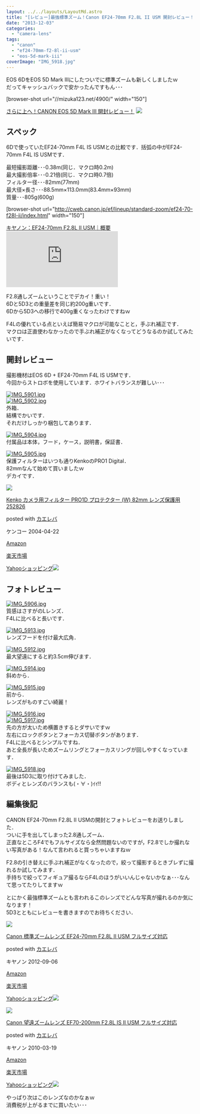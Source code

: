 ```yaml
---
layout: ../../layouts/LayoutMd.astro
title: "[レビュー]最強標準ズーム！Canon EF24-70mm F2.8L II USM 開封レビュー！"
date: "2013-12-03"
categories: 
  - "camera-lens"
tags: 
  - "canon"
  - "ef24-70mm-f2-8l-ii-usm"
  - "eos-5d-mark-iii"
coverImage: "IMG_5918.jpg"
---
```


EOS 6DをEOS 5D Mark IIIにしたついでに標準ズームも新しくしましたｗ  
だってキャッシュバックで安かったんですもん･･･

\[browser-shot url="//mizuka123.net/4900/" width="150"\]

[さらに上へ！CANON EOS 5D Mark III 開封レビュー！](//mizuka123.net/4900/) [![](http://b.hatena.ne.jp/entry/image///mizuka123.net/4900/)](http://b.hatena.ne.jp/entry///mizuka123.net/4900/)

## スペック

6Dで使っていたEF24-70mm F4L IS USMとの比較です．括弧の中がEF24-70mm F4L IS USMです．

最短撮影距離･･･0.38m(同じ．マクロ時0.2m)  
最大撮影倍率･･･0.21倍(同じ．マクロ時0.7倍)  
フィルター径･･･82mm(77mm)  
最大径×長さ･･･88.5mm×113.0mm(83.4mm×93mm)  
質量･･･805g(600g)

\[browser-shot url="http://cweb.canon.jp/ef/lineup/standard-zoom/ef24-70-f28l-ii/index.html" width="150"\]

[キヤノン：EF24-70mm F2.8L II USM｜概要](http://cweb.canon.jp/ef/lineup/standard-zoom/ef24-70-f28l-ii/index.html) [![](http://b.hatena.ne.jp/entry/image/http://cweb.canon.jp/ef/lineup/standard-zoom/ef24-70-f28l-ii/index.html)](http://b.hatena.ne.jp/entry/http://cweb.canon.jp/ef/lineup/standard-zoom/ef24-70-f28l-ii/index.html)

F2.8通しズームということでデカイ！重い！  
6Dと5D3との重量差を同じ約200g重いです．  
6Dから5D3への移行で400g重くなったわけですねｗ

F4Lの優れている点といえば簡易マクロが可能なことと，手ぶれ補正です．  
マクロは正直使わなかったので手ぶれ補正がなくなってどうなるのか試してみたいです．

## 開封レビュー

撮影機材はEOS 6D + EF24-70mm F4L IS USMです．  
今回からストロボを使用しています．ホワイトバランスが難しい･･･

[![IMG_5901.jpg](images/11186567995_134dccd924_b.jpg)](http://www.flickr.com/photos/67522130@N08/11186567995/ "IMG_5901.jpg")  
[![IMG_5902.jpg](images/11186570545_d41453a515_b.jpg)](http://www.flickr.com/photos/67522130@N08/11186570545/ "IMG_5902.jpg")  
外箱．  
結構でかいです．  
それだけしっかり梱包してあります．

[![IMG_5904.jpg](images/11186572295_c93bd464eb_b.jpg)](http://www.flickr.com/photos/67522130@N08/11186572295/ "IMG_5904.jpg")  
付属品は本体，フード，ケース，説明書，保証書．

[![IMG_5905.jpg](images/11186619926_0474167100_b.jpg)](http://www.flickr.com/photos/67522130@N08/11186619926/ "IMG_5905.jpg")  
保護フィルターはいつも通りKenkoのPRO1 Digital．  
82mmなんて始めて買いましたｗ  
デカイです．

[![](images/31qmCcY86uL._SL160_.jpg)](https://www.amazon.co.jp/exec/obidos/ASIN/B000PJ3OU4/mizuka123-22/ref=nosim/)

[Kenko カメラ用フィルター PRO1D プロテクター (W) 82mm レンズ保護用 252826](https://www.amazon.co.jp/exec/obidos/ASIN/B000PJ3OU4/mizuka123-22/ref=nosim/)

posted with [カエレバ](http://kaereba.com)

ケンコー 2004-04-22

[Amazon](http://www.amazon.co.jp/gp/search?keywords=PRO1D&__mk_ja_JP=%83J%83%5E%83J%83i&tag=mizuka123-22 "アマゾン")

[楽天市場](http://hb.afl.rakuten.co.jp/hgc/032b53ee.4b34c5ee.0f4a541e.f440145e/?pc=http%3A%2F%2Fsearch.rakuten.co.jp%2Fsearch%2Fmall%2FPRO1D%2F-%2Ff.1-p.1-s.1-sf.0-st.A-v.2%3Fx%3D0%26scid%3Daf_ich_link_urltxt%26m%3Dhttp%3A%2F%2Fm.rakuten.co.jp%2F "楽天市場")

[Yahooショッピング![](//ad.jp.ap.valuecommerce.com/servlet/gifbanner?sid=3066752&pid=881990642)](//ck.jp.ap.valuecommerce.com/servlet/referral?sid=3066752&pid=881990642&vc_url=http%3A%2F%2Fshopping.search.yahoo.co.jp%2Fsearch%3FuIv%3Don%26ei%3DUTF-8%26tab_ex%3Dcommerce%26slider%3D0%26va%3DPRO1D "Yahooショッピング")

## フォトレビュー

[![IMG_5906.jpg](images/11186576415_cab53a848d_b.jpg)](http://www.flickr.com/photos/67522130@N08/11186576415/ "IMG_5906.jpg")  
質感はさすがのLレンズ．  
F4Lに比べると長いです．

[![IMG_5913.jpg](images/11186626866_b7c2e39ef8_b.jpg)](http://www.flickr.com/photos/67522130@N08/11186626866/ "IMG_5913.jpg")  
レンズフードを付け最大広角．

[![IMG_5912.jpg](images/11186621704_b0b0c77c08_b.jpg)](http://www.flickr.com/photos/67522130@N08/11186621704/ "IMG_5912.jpg")  
最大望遠にすると約3.5cm伸びます．

[![IMG_5914.jpg](images/11186628746_a2fcaa2f4a_b.jpg)](http://www.flickr.com/photos/67522130@N08/11186628746/ "IMG_5914.jpg")  
斜めから．

[![IMG_5915.jpg](images/11186628164_ac14c97798_b.jpg)](http://www.flickr.com/photos/67522130@N08/11186628164/ "IMG_5915.jpg")  
前から．  
レンズがものすごい綺麗！

[![IMG_5916.jpg](images/11186630274_78542c2256_b.jpg)](http://www.flickr.com/photos/67522130@N08/11186630274/ "IMG_5916.jpg")  
[![IMG_5917.jpg](images/11186632464_6f69d8e09f_b.jpg)](http://www.flickr.com/photos/67522130@N08/11186632464/ "IMG_5917.jpg")  
先の方が太いため横置きするとダサいですｗ  
左右にロックボタンとフォーカス切替ボタンがあります．  
F4Lに比べるとシンプルですね．  
あと全長が長いためズームリングとフォーカスリングが回しやすくなっています．

[![IMG_5918.jpg](images/11186637466_4c4189797a_b.jpg)](http://www.flickr.com/photos/67522130@N08/11186637466/ "IMG_5918.jpg")  
最後は5D3に取り付けてみました．  
ボディとレンズのバランスも(・∀・)ｲｲ!!

## 編集後記

CANON EF24-70mm F2.8L II USMの開封とフォトレビューをお送りしました．  
ついに手を出してしまった2.8通しズーム．  
正直なところF4でもフルサイズなら全然問題ないのですが，F2.8でしか撮れない写真がある！なんて言われると買っちゃいますねｗ

F2.8の引き替えに手ぶれ補正がなくなったので，絞って撮影するときブレずに撮れるか試してみます．  
手持ちで絞ってフィギュア撮るならF4Lのほうがいいんじゃないかなぁ･･･なんて思ってたりしてますｗ

とにかく最強標準ズームとも言われるこのレンズでどんな写真が撮れるのか気になります！  
5D3とともにレビューを書きますのでお待ちください．

[![](images/41v2-EEbHqL._SL160_.jpg)](https://www.amazon.co.jp/exec/obidos/ASIN/B0076FS09A/mizuka123-22/ref=nosim/)

[Canon 標準ズームレンズ EF24-70mm F2.8L II USM フルサイズ対応](https://www.amazon.co.jp/exec/obidos/ASIN/B0076FS09A/mizuka123-22/ref=nosim/)

posted with [カエレバ](http://kaereba.com)

キヤノン 2012-09-06

[Amazon](http://www.amazon.co.jp/gp/search?keywords=EF24-70mm%20F2.8L&__mk_ja_JP=%83J%83%5E%83J%83i&tag=mizuka123-22 "アマゾン")

[楽天市場](http://hb.afl.rakuten.co.jp/hgc/032b53ee.4b34c5ee.0f4a541e.f440145e/?pc=http%3A%2F%2Fsearch.rakuten.co.jp%2Fsearch%2Fmall%2FEF24-70mm%2520F2.8L%2F-%2Ff.1-p.1-s.1-sf.0-st.A-v.2%3Fx%3D0%26scid%3Daf_ich_link_urltxt%26m%3Dhttp%3A%2F%2Fm.rakuten.co.jp%2F "楽天市場")

[Yahooショッピング![](//ad.jp.ap.valuecommerce.com/servlet/gifbanner?sid=3066752&pid=881990642)](//ck.jp.ap.valuecommerce.com/servlet/referral?sid=3066752&pid=881990642&vc_url=http%3A%2F%2Fshopping.search.yahoo.co.jp%2Fsearch%3FuIv%3Don%26ei%3DUTF-8%26tab_ex%3Dcommerce%26slider%3D0%26va%3DEF24-70mm%2520F2.8L "Yahooショッピング")

[![](images/41RXcCCQD6L._SL160_.jpg)](https://www.amazon.co.jp/exec/obidos/ASIN/B0033567D8/mizuka123-22/ref=nosim/)

[Canon 望遠ズームレンズ EF70-200mm F2.8L IS II USM フルサイズ対応](https://www.amazon.co.jp/exec/obidos/ASIN/B0033567D8/mizuka123-22/ref=nosim/)

posted with [カエレバ](http://kaereba.com)

キヤノン 2010-03-19

[Amazon](http://www.amazon.co.jp/gp/search?keywords=EF70-200mm%20F2.8L&__mk_ja_JP=%83J%83%5E%83J%83i&tag=mizuka123-22 "アマゾン")

[楽天市場](http://hb.afl.rakuten.co.jp/hgc/032b53ee.4b34c5ee.0f4a541e.f440145e/?pc=http%3A%2F%2Fsearch.rakuten.co.jp%2Fsearch%2Fmall%2FEF70-200mm%2520F2.8L%2F-%2Ff.1-p.1-s.1-sf.0-st.A-v.2%3Fx%3D0%26scid%3Daf_ich_link_urltxt%26m%3Dhttp%3A%2F%2Fm.rakuten.co.jp%2F "楽天市場")

[Yahooショッピング![](//ad.jp.ap.valuecommerce.com/servlet/gifbanner?sid=3066752&pid=881990642)](//ck.jp.ap.valuecommerce.com/servlet/referral?sid=3066752&pid=881990642&vc_url=http%3A%2F%2Fshopping.search.yahoo.co.jp%2Fsearch%3FuIv%3Don%26ei%3DUTF-8%26tab_ex%3Dcommerce%26slider%3D0%26va%3DEF70-200mm%2520F2.8L "Yahooショッピング")

やっぱり次はこのレンズなのかなぁｗ  
消費税が上がるまでに買いたい･･･
